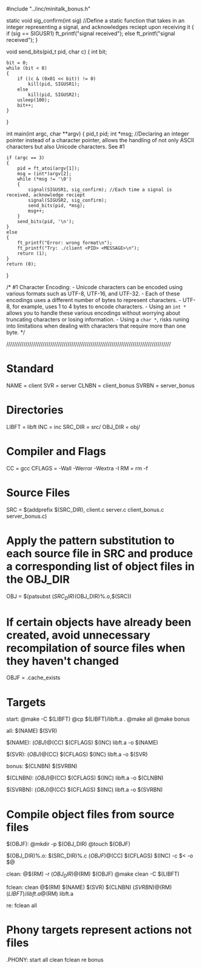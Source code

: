#include "../inc/minitalk_bonus.h"

static void	sig_confirm(int sig) //Define a static function that takes in an integer representing a signal, and acknowledges reciept upon receiving it
{
	if (sig == SIGUSR1)
		ft_printf("signal received");
	else
		ft_printf("signal received");
}

void	send_bits(pid_t pid, char c) 
{
	int	bit;

	bit = 0;
	while (bit < 8)
	{
		if ((c & (0x01 << bit)) != 0) 
			kill(pid, SIGUSR1); 
		else
			kill(pid, SIGUSR2); 
		usleep(100); 
		bit++; 
	}
}

int	main(int argc, char **argv) 
{
	pid_t	pid; 
	int		*msg; //Declaring an integer pointer instead of a character pointer, allows the handling of not only ASCII characters but also Unicode characters. See #1

	if (argc == 3) 
	{
		pid = ft_atoi(argv[1]); 
		msg = (int*)argv[2];
		while (*msg != '\0') 
		{
			signal(SIGUSR1, sig_confirm); //Each time a signal is received, acknowledge reciept
			signal(SIGUSR2, sig_confirm);
			send_bits(pid, *msg); 
			msg++; 
		}
		send_bits(pid, '\n'); 
	}
	else
	{
		ft_printf("Error: wrong format\n"); 
		ft_printf("Try: ./client <PID> <MESSAGE>\n");
		return (1); 
	}
	return (0); 
}

/*
#1	Character Encoding:
		- Unicode characters can be encoded using various formats such as UTF-8, UTF-16, and UTF-32. 
			- Each of these encodings uses a different number of bytes to represent characters. 
			- UTF-8, for example, uses 1 to 4 bytes to encode characters. 
		- Using an `int *` allows you to handle these various encodings without worrying about truncating characters or losing 
		  information.
		- Using a `char *`, risks runing into limitations when dealing with characters that require more than one byte.
*/




//////////////////////////////////////////////////////////////////////////////////////



# Standard
NAME				= client
SVR					= server
CLNBN				= client_bonus
SVRBN				= server_bonus

# Directories
LIBFT				= libft
INC					= inc
SRC_DIR				= src/
OBJ_DIR				= obj/

# Compiler and Flags
CC					= gcc
CFLAGS				= -Wall -Werror -Wextra -I
RM					= rm -f

# Source Files
SRC 				= $(addprefix $(SRC_DIR), client.c server.c client_bonus.c server_bonus.c)

# Apply the pattern substitution to each source file in SRC and produce a corresponding list of object files in the OBJ_DIR
OBJ 				= $(patsubst $(SRC_DIR)%.c,$(OBJ_DIR)%.o,$(SRC))

# If certain objects have already been created, avoid unnecessary recompilation of source files when they haven't changed
OBJF				= .cache_exists

# Targets
start:
					@make -C $(LIBFT)
					@cp $(LIBFT)/libft.a .
					@make all
					@make bonus


all:				$(NAME) $(SVR)


$(NAME):			$(OBJ)
					@$(CC) $(CFLAGS) $(INC) libft.a -o $(NAME)


$(SVR):				$(OBJ)
					@$(CC) $(CFLAGS) $(INC) libft.a -o $(SVR)
					

bonus:				$(CLNBN) $(SVRBN)


$(CLNBN):			$(OBJ)
					@$(CC) $(CFLAGS) $(INC) libft.a -o $(CLNBN)


$(SVRBN):			$(OBJ)
					@$(CC) $(CFLAGS) $(INC) libft.a -o $(SVRBN)

# Compile object files from source files
$(OBJF):
					@mkdir -p $(OBJ_DIR)
					@touch $(OBJF)


$(OBJ_DIR)%.o:		$(SRC_DIR)%.c $(OBJF)
					@$(CC) $(CFLAGS) $(INC) -c $< -o $@


clean:
					@$(RM) -r $(OBJ_DIR)
					@$(RM) $(OBJF)
					@make clean -C $(LIBFT)
			

fclean:				clean
					@$(RM) $(NAME) $(SVR) $(CLNBN) $(SVRBN)
					@$(RM) $(LIBFT)/libft.a
					@$(RM) libft.a


re:					fclean all

# Phony targets represent actions not files
.PHONY:				start all clean fclean re bonus
